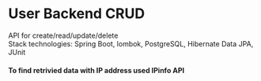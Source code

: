<h1>User Backend CRUD</h1>
<p> API for create/read/update/delete <br>
Stack technologies: Spring Boot, lombok, PostgreSQL, Hibernate Data JPA, JUnit
 
<h4>To find retrivied data with IP address used IPinfo API</h4>
  

